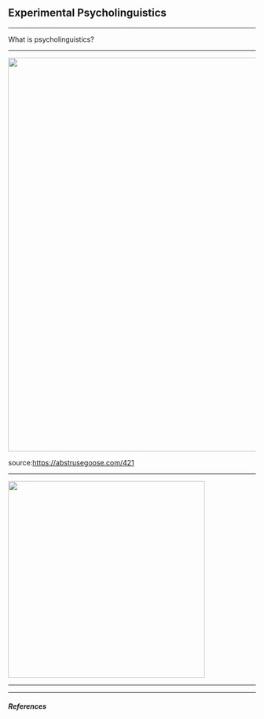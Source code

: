 ## Experimental Psycholinguistics

<style>
.container{
  display: flex;
}
.col {
  flex: 1;
}
</style>

---

What is psycholinguistics?

---

<img src="http://abstrusegoose.com/strips/if_the_doors_of_perception_were_expanded_everything_would_appear_as%20it_is-infinite.png" width="800">

source:https://abstrusegoose.com/421

---

<img src="https://pngimg.com/uploads/apple/apple_PNG12442.png" width="400">

---














---
##### References

